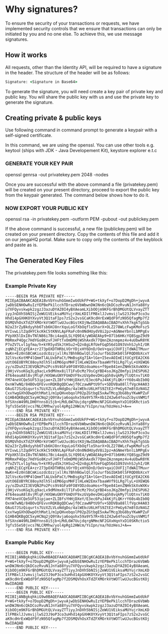 # Why signatures?
To ensure the security of your transactions or requests, we have implemented security controls that we ensure that transactions can only be initiated by you and no one else. To achieve this, we use message signatures.

## How it works
All requests, other than the Identity API, will be required to have a signature in the header. The structure of the header will be as follows:
```cmd
Signature: <Signature in Base64>
```

To generate the signature, you will need create a key pair of private key and public key. You will share the public key with us and use the private key to generate the signature.

## Creating private & public keys
Use following command in command prompt to generate a keypair with a self-signed certificate.

In this command, we are using the openssl. You can use other tools e.g. keytool (ships with JDK - Java Developement Kit), keystore explorer e.t.c

### GENERATE YOUR KEY PAIR
openssl genrsa -out privatekey.pem 2048 -nodes

Once you are successful with the above command a file (privatekey.pem) will be created on your present directory, proceed to export the public key from the keypair generated. The command below shows how to do it.

### NOW EXPORT YOUR PUBLIC KEY
openssl rsa -in privatekey.pem -outform PEM -pubout -out publickey.pem

If the above command is successful, a new file (publickey.pem) will be created on your present directory. Copy the contents of this file and add it on our jengaHQ portal. Make sure to copy only the contents of the keyblock and paste as is.

## The Generated Key Files

The privatekey.pem file looks something like this:

### Example Private Key
```
-----BEGIN RSA PRIVATE KEY-----
MIIEpAIBAAKCAQEA1BvVbYnuhGGmmIwUdUkFP+WG+tkXyf+o7DopD2MgDh+jwyvA
jwDbSENHOwRuIzYEPBePk1lcchTDraz6VbWbwnDWJNn6cQkDCozRvuN1JnYa88Yy
u7XFQyvskwpk2zgzJ3azuDYAZ0I4yBXAeamLXibOOjm9KFGrBhDMGUtQLVvayZTT
iyyJnDXh5bNISjZeWU1VEiksaMUYujrXmLKDIlFM8xlJJvmvijlwS23J9oP3co3u
Hhd14pGXHKOYXvyVt3Q1taFIps7zS2x2vsGCaK9cdHrExWQdF9fzN95QfagMp7f2
DSMQVhOsXTdZFXMOrkVtWOTlwUJucBGstKOjNwIDAQABAoIBADYvXhh7kgkTgSGb
N2a23rZyBkdyyhb6Tsb6HJ8nrXquLoGfXbOqflo5harX+OLZ278WLcFwpKMoFsz5
UYIvwLitZqdHYCkcKkC5tKNVLApFRaFc0n0NdHUydV8i2pz+AGNmeYbnlLbMPgEv
PVpXK5lDxI8vTNlN86i7Bci4aqULSLYQ9E4/yWOAEAkp9+O7lb6HKcYQ8SgpZ9d9
M0RmxP4Qgc7HdYGo8KzvFJHFtTxOmDMOjWShAxdk77QmnZAznmpmz4v4uUbwR8YK
P7oZV7Lvl1gfma/h+kYR5yd5kJtHSu2+Q2n8gLRfUeFGqD56d1O93VnhSJyhI/OR
zqNhZjECgYEA+zr273pOXDTHRbLVOrYDjxHY6DnD/OeV+qaiCOVFIjTdWAITMuvr
NwKn+Ez0nSBCmKiozdcOzzjxllRs7BhhNGwlQlJloJurfbGIbKb0lSFRQD0bXcxY
32lVscKotMP4lQmmTlALUxbPaCt/MmBsgXg7IA+lGe+I5evAOImE1tUCgYEA2CK6
uUtO6EUBYRC88oyXdlh5lsEM6GpsMHFIlHLeW2EmxTbaaWVf91LRg7lyL+UXEWQ6
zy/oZDuXZI3EVQN2Po2Pcs9V4GFa9FO8YODzdoaHos+f9pe841enZNHkSkXvWXKv
j9HjvVsoKGq3Lg9acLx9dMVmx8ilT1FvDcMz79sCgYBD4soJKgZ0mfpi1hESPU62
4T64eauA8l8vjMlqF/HXbWuGNYFUmDVF9xzGVp0evDHiqGh8vqkMy7lUQtnv7iKO
FM74neVCQe5UF53ipjae+ZLIBfsYHHjDXeY/E3ec6PuJ4kKjFLQKrrY60s4bIb0Q
OxnW7wNQ/84BOvQFEvvnRQKBgQDCwwjf0CzawNPtU9fv+SDDVBa88llfVgcH4A03
OAuG7JSzQiqurts7UzXZLVLoNdgDo/4alWEkcU6LHfS9ZtE2rPmGy67m8tOzN4GZ
CxxYwgGXhODwpOthMat1/m1pQHvebqolP02pZGtbgE5xAwTMcg3bG8byYKwWPZuF
G1HB4QKBgQC5xyHCNq2jQ9YAvja6oqohx59a9Y57R+Xb1Z42w64fouZcbysVWM1f
bfSXnsW49RLDH0Ynns8i5jb+LMdL6W7UujdqrgNMmcNF2GXxHqnYxD10SKRctio5
7gfs5SeS0jvcs7NLCRMhw/yol4pRg12HWcm/YsIpn/na/hUzHesJ+A==
-----END RSA PRIVATE KEY-----
-----BEGIN RSA PRIVATE KEY-----
MIIEpAIBAAKCAQEA1BvVbYnuhGGmmIwUdUkFP+WG+tkXyf+o7DopD2MgDh+jwyvA
jwDbSENHOwRuIzYEPBePk1lcchTDraz6VbWbwnDWJNn6cQkDCozRvuN1JnYa88Yy
u7XFQyvskwpk2zgzJ3azuDYAZ0I4yBXAeamLXibOOjm9KFGrBhDMGUtQLVvayZTT
iyyJnDXh5bNISjZeWU1VEiksaMUYujrXmLKDIlFM8xlJJvmvijlwS23J9oP3co3u
Hhd14pGXHKOYXvyVt3Q1taFIps7zS2x2vsGCaK9cdHrExWQdF9fzN95QfagMp7f2
DSMQVhOsXTdZFXMOrkVtWOTlwUJucBGstKOjNwIDAQABAoIBADYvXhh7kgkTgSGb
N2a23rZyBkdyyhb6Tsb6HJ8nrXquLoGfXbOqflo5harX+OLZ278WLcFwpKMoFsz5
UYIvwLitZqdHYCkcKkC5tKNVLApFRaFc0n0NdHUydV8i2pz+AGNmeYbnlLbMPgEv
PVpXK5lDxI8vTNlN86i7Bci4aqULSLYQ9E4/yWOAEAkp9+O7lb6HKcYQ8SgpZ9d9
M0RmxP4Qgc7HdYGo8KzvFJHFtTxOmDMOjWShAxdk77QmnZAznmpmz4v4uUbwR8YK
P7oZV7Lvl1gfma/h+kYR5yd5kJtHSu2+Q2n8gLRfUeFGqD56d1O93VnhSJyhI/OR
zqNhZjECgYEA+zr273pOXDTHRbLVOrYDjxHY6DnD/OeV+qaiCOVFIjTdWAITMuvr
NwKn+Ez0nSBCmKiozdcOzzjxllRs7BhhNGwlQlJloJurfbGIbKb0lSFRQD0bXcxY
32lVscKotMP4lQmmTlALUxbPaCt/MmBsgXg7IA+lGe+I5evAOImE1tUCgYEA2CK6
uUtO6EUBYRC88oyXdlh5lsEM6GpsMHFIlHLeW2EmxTbaaWVf91LRg7lyL+UXEWQ6
zy/oZDuXZI3EVQN2Po2Pcs9V4GFa9FO8YODzdoaHos+f9pe841enZNHkSkXvWXKv
j9HjvVsoKGq3Lg9acLx9dMVmx8ilT1FvDcMz79sCgYBD4soJKgZ0mfpi1hESPU62
4T64eauA8l8vjMlqF/HXbWuGNYFUmDVF9xzGVp0evDHiqGh8vqkMy7lUQtnv7iKO
FM74neVCQe5UF53ipjae+ZLIBfsYHHjDXeY/E3ec6PuJ4kKjFLQKrrY60s4bIb0Q
OxnW7wNQ/84BOvQFEvvnRQKBgQDCwwjf0CzawNPtU9fv+SDDVBa88llfVgcH4A03
OAuG7JSzQiqurts7UzXZLVLoNdgDo/4alWEkcU6LHfS9ZtE2rPmGy67m8tOzN4GZ
CxxYwgGXhODwpOthMat1/m1pQHvebqolP02pZGtbgE5xAwTMcg3bG8byYKwWPZuF
G1HB4QKBgQC5xyHCNq2jQ9YAvja6oqohx59a9Y57R+Xb1Z42w64fouZcbysVWM1f
bfSXnsW49RLDH0Ynns8i5jb+LMdL6W7UujdqrgNMmcNF2GXxHqnYxD10SKRctio5
7gfs5SeS0jvcs7NLCRMhw/yol4pRg12HWcm/YsIpn/na/hUzHesJ+A==
-----END RSA PRIVATE KEY-----
```

### Example Public Key
```
-----BEGIN PUBLIC KEY-----
MIIBIjANBgkqhkiG9w0BAQEFAAOCAQ8AMIIBCgKCAQEA1BvVbYnuhGGmmIwUdUkF
P+WG+tkXyf+o7DopD2MgDh+jwyvAjwDbSENHOwRuIzYEPBePk1lcchTDraz6VbWb
wnDWJNn6cQkDCozRvuN1JnYa88Yyu7XFQyvskwpk2zgzJ3azuDYAZ0I4yBXAeamL
XibOOjm9KFGrBhDMGUtQLVvayZTTiyyJnDXh5bNISjZeWU1VEiksaMUYujrXmLKD
IlFM8xlJJvmvijlwS23J9oP3co3uHhd14pGXHKOYXvyVt3Q1taFIps7zS2x2vsGC
aK9cdHrExWQdF9fzN95QfagMp7f2DSMQVhOsXTdZFXMOrkVtWOTlwUJucBGstKOj
NwIDAQAB
-----END PUBLIC KEY-----
-----BEGIN PUBLIC KEY-----
MIIBIjANBgkqhkiG9w0BAQEFAAOCAQ8AMIIBCgKCAQEA1BvVbYnuhGGmmIwUdUkF
P+WG+tkXyf+o7DopD2MgDh+jwyvAjwDbSENHOwRuIzYEPBePk1lcchTDraz6VbWb
wnDWJNn6cQkDCozRvuN1JnYa88Yyu7XFQyvskwpk2zgzJ3azuDYAZ0I4yBXAeamL
XibOOjm9KFGrBhDMGUtQLVvayZTTiyyJnDXh5bNISjZeWU1VEiksaMUYujrXmLKD
IlFM8xlJJvmvijlwS23J9oP3co3uHhd14pGXHKOYXvyVt3Q1taFIps7zS2x2vsGC
aK9cdHrExWQdF9fzN95QfagMp7f2DSMQVhOsXTdZFXMOrkVtWOTlwUJucBGstKOj
NwIDAQAB
-----END PUBLIC KEY----
```